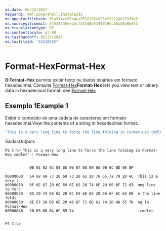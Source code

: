 ```yaml
---
ms.date: 06/12/2017
keywords: wmf,powershell,instalação
ms.openlocfilehash: 61a914cc05c4ca9592196c925e232224d193f9d8
ms.sourcegitcommit: 54534635eedacf531d8d6344019dc16a50b8b441
ms.translationtype: HT
ms.contentlocale: pt-BR
ms.lasthandoff: 05/17/2018
ms.locfileid: "34218205"
---
```

# <a name="format-hex"></a><span data-ttu-id="8c6ac-102">Format-Hex</span><span class="sxs-lookup"><span data-stu-id="8c6ac-102">Format-Hex</span></span>
<span data-ttu-id="8c6ac-103">**O Format-Hex** permite exibir texto ou dados binários em formato hexadecimal. Consulte [Format-Hex](https://msdn.microsoft.com/powershell/reference/5.1/microsoft.powershell.utility/format-hex)</span><span class="sxs-lookup"><span data-stu-id="8c6ac-103">**Format-Hex** lets you view text or binary data in hexadecimal format; see [Format-Hex](https://msdn.microsoft.com/powershell/reference/5.1/microsoft.powershell.utility/format-hex)</span></span>

## <a name="example-1"></a><span data-ttu-id="8c6ac-104">Exemplo 1</span><span class="sxs-lookup"><span data-stu-id="8c6ac-104">Example 1</span></span>
<span data-ttu-id="8c6ac-105">Exibir o conteúdo de uma cadeia de caracteres em formato hexadecimal.</span><span class="sxs-lookup"><span data-stu-id="8c6ac-105">View the contents of a string in hexadecimal format.</span></span>

```powershell
"This is a very long line to force the line folding in Format-Hex cmdlet" | Format-Hex
```

<span data-ttu-id="8c6ac-106">Saídas</span><span class="sxs-lookup"><span data-stu-id="8c6ac-106">Outputs</span></span>
```
PS C:\> This is a very long line to force the line folding in Format-Hex cmdlet" | Format-Hex


           00 01 02 03 04 05 06 07 08 09 0A 0B 0C 0D 0E 0F

00000000   54 68 69 73 20 69 73 20 61 20 76 65 72 79 20 6C  This is a very l
00000010   6F 6E 67 20 6C 69 6E 65 20 74 6F 20 66 6F 72 63  ong line to forc
00000020   65 20 74 68 65 20 6C 69 6E 65 20 66 6F 6C 64 69  e the line foldi
00000030   6E 67 20 69 6E 20 46 6F 72 6D 61 74 2D 48 65 78  ng in Format-Hex
00000040   20 63 6D 64 6C 65 74                              cmdlet


PS C:\>
```
